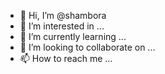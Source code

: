 - 👋 Hi, I’m @shambora
- 👀 I’m interested in ...
- 🌱 I’m currently learning ...
- 💞️ I’m looking to collaborate on ...
- 📫 How to reach me ...

<!---
shambora/shambora is a ✨ special ✨ repository because its `README.md` (this file) appears on your GitHub profile.
You can click the Preview link to take a look at your changes.
--->

